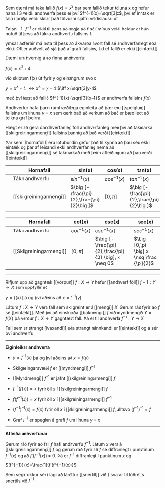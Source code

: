 Sem dæmi má taka fallið $f(x)=x^3$ þar sem fallið tekur töluna x og hefur hana í 3 veldi. andhverfa þess er því $f^{-1}(x)=\sqrt[3]x$, því ef inntak er tala í þriðja veldi skilar það tölvunni sjálfri veldislausri út.

Talan $-1$ í $f^{-1}$ er ekki til þess að segja að f sé í mínus veldi heldur er hún notuð til þess að tákna andhverfu fallsins f.

ýmsar aðferðir má nota til þess að ákvarða hvort fall sé andhverfanlegt eða ekki. Oft er auðvelt að sjá það af grafi fallsins, t.d ef fallið er ekki [[eintækt]]

Dæmi um hvernig á að finna andhverfu:

$f(x)=x^3+4$

við skiptum f(x) út fyrir y og einangrum svo x

$y=x^3+4$
$\iff x^3=y-4$
$\iff x=\sqrt[3]y-4$

með því fæst að fallið $f^{-1}(x)=\sqrt[3]{x-4}$ er andhverfa fallsins $f(x)$

Andhverfur hafa þann rúmfræðilega eginleika að þær eru [[speiglun]] fallsins um línuna $y=x$ sem gerir það að verkum að það er þægilegt að teikna graf þeirra.

Hægt er að gera óandhverfanleg föll andhverfanleg með því að takmarka [[skilgreiningarmengi]] fallsins þannig að það verði [[eintækt]].

Þar sem [[hornaföll]] eru lotubundin gefur það til kynna að þau séu ekki eintæk og þar af leiðandi ekki andhverfanleg nema að [[skilgreiningarmengi]] sé takmarkað með þeim afleiðingum að þau verði [[eintækt]]

|     | Hornafall           | sin(x)                                     | cos(x)               | tan(x)                                     |
| --- | ------------------- | ------------------------------------------ | -------------------- | ------------------------------------------ |
|     | Tákn andhverfu      | $sin^{-1}(x)$                              | $cos^{-1}(x)$        | $tan^{-1}(x)$                              |
|     | [[skilgreiningarmengi]] | $\big [-\frac{\pi}{2},\frac{\pi}{2}\big ]$ | $\big [0,\pi \big ]$ | $\big [-\frac{\pi}{2},\frac{\pi}{2}\big ]$ |
|     |                     |                                            |                      |                                            |


|     | Hornafall           | cot(x)              | csc(x)                                                | sec(x)                                    |
| --- | ------------------- | ------------------- | ----------------------------------------------------- | ----------------------------------------- |
|     | Tákn andhverfu      | $cot^{-1}(x)$       | $csc^{-1}(x)$                                         | $sec^{-1}(x)$                             |
|     | [[Skilgreiningarmengi]] | $\big [0,\pi \big]$ | $\big [-\frac{\pi}{2},\frac{\pi}{2} \big], x \neq 0$ | $\big [0,\pi \big] x \neq \frac {\pi}{2}$ |
    |                     |                     |                                                       |                                           |
***

Rifjum upp að gagntæk [[vörpun]] $f:X\to Y$ hefur [[andhverf föll]] $f−1:Y\to X$ sem uppfyllir að

$y=f(x)$ þá og því aðeins að $x=f^{−1}(y)$

Látum $f:X\to Y$ vera fall sem skilgreint er á [[mengi]] $X$. Gerum ráð fyrir að $f$ sé [[eintækt]]. Með því að einskorða [[bakmengi]] $f$ við myndmengið $Y=f(X)$ þá verður $f:X\to Y$ gagntækt fall. Þá er til andhverfa $f^{−1}:Y\to X$

Fall sem er strangt [[vaxandi]] eða strangt minnkandi er [[eintækt]] og á sér því andhverfu
***

**Eiginleikar andhverfa**

- $y=f^{−1}(x)$ þá og því aðeins að $x=f(y)$
    
-   Skilgreingarsvæði $f$ er [[myndmengi]] $f^{−1}$
    
-   [[Myndmengi]] $f^{−1}$ er jafnt [[skilgreiningarmengi]] $f$
    
-   $f^{−1}(f(x))=x$ fyrir öll $x$ í [[skilgreiningarmengi]] $f$
    
-   $f(f^{−1}(x))=x$ fyrir öll $x$ í [[skilgreiningarmengi]] $f^{−1}$
    
-   $(f^{−1})^{−1}(x)=f(x)$ fyrir öll $x$ í [[skilgreiningarmengi]] $f$, alltsvo $(f^{−1})^{−1}=f$
    
-   Graf $f^{−1}$ er speglun á grafi $f$ um línuna $y=x$

***
**Afleiða anhverfunar**

Gerum ráð fyrir að fall $f$ hafi andhverfu $f^{−1}$. Látum $x$ vera á [[skilgreiningarmengi]] $f$ og gerum ráð fyrir að $f$ sé diffranlegt í punktinum $f^{−1}(x)$ og að $f′(f^{−1}(x))\neq 0$. Þá er $f^{−1}$ diffranlegt í punktinum $x$ og

$(f^{−1})′(x)=\frac{1}{f′(f^{−1}(x))}$

Sem segir okkur sér í lagi að láréttur [[snertill]] við $f$ svarar til lóðrétts snertils við $f^{−1}$